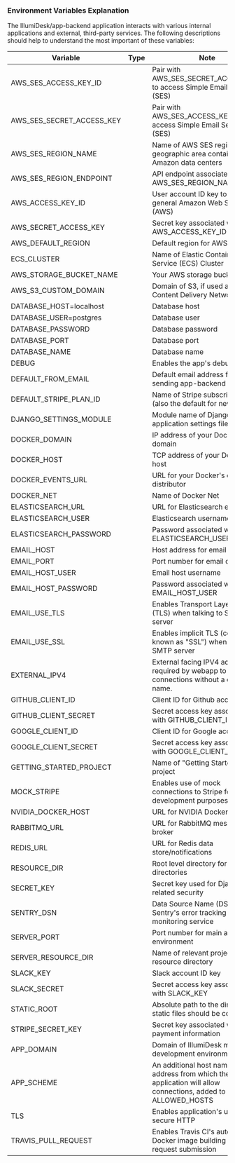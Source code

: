 ### Environment Variables Explanation

The IllumiDesk/app-backend application interacts with various internal applications and external, third-party services. The following descriptions should help to understand the most important of these variables:

| Variable  |  Type | Note  |
|---|---|---|
| AWS_SES_ACCESS_KEY_ID |<string> | Pair with AWS_SES_SECRET_ACCESS_KEY to access Simple Email Service (SES) |
| AWS_SES_SECRET_ACCESS_KEY | <string> | Pair with AWS_SES_ACCESS_KEY_ID to access Simple Email Service (SES) |
| AWS_SES_REGION_NAME | <string> | Name of AWS SES region, a geographic area containing Amazon data centers |
| AWS_SES_REGION_ENDPOINT | <string> | API endpoint associated with AWS_SES_REGION_NAME |
| AWS_ACCESS_KEY_ID | <string> | User account ID key to access general Amazon Web Services (AWS) |
| AWS_SECRET_ACCESS_KEY | <string> | Secret key associated with AWS_ACCESS_KEY_ID |
| AWS_DEFAULT_REGION | <string> | Default region for AWS access |
| ECS_CLUSTER | <string> | Name of Elastic Container Service (ECS) Cluster |
| AWS_STORAGE_BUCKET_NAME | <string> | Your AWS storage bucket name |
| AWS_S3_CUSTOM_DOMAIN | <string> | Domain of S3, if used as a Content Delivery Network (CDN) |
| DATABASE_HOST=localhost | <string> | Database host |
| DATABASE_USER=postgres | <string> | Database user |
| DATABASE_PASSWORD | <string> | Database password |
| DATABASE_PORT | <string> | Database port |
| DATABASE_NAME | <string> | Database name |
| DEBUG | <boolean> | Enables the app's debug mode |
| DEFAULT_FROM_EMAIL | <email> | Default email address for sending app-backend messages |
| DEFAULT_STRIPE_PLAN_ID | <string> | Name of Stripe subscription plan (also the default for new users) |
| DJANGO_SETTINGS_MODULE | <string> | Module name of Django application settings file |
| DOCKER_DOMAIN | <string> | IP address of your Docker's domain |
| DOCKER_HOST | <string> | TCP address of your Docker's host |
| DOCKER_EVENTS_URL | <string> | URL for your Docker's events distributor |
| DOCKER_NET | <string> | Name of Docker Net |
| ELASTICSEARCH_URL | <string> | URL for Elasticsearch endpoint |
| ELASTICSEARCH_USER | <string> | Elasticsearch username |
| ELASTICSEARCH_PASSWORD | <string> | Password associated with ELASTICSEARCH_USER |
| EMAIL_HOST | <string> | Host address for email client |
| EMAIL_PORT | <integer> | Port number for email client |
| EMAIL_HOST_USER | <string> | Email host username |
| EMAIL_HOST_PASSWORD | <string> | Password associated with EMAIL_HOST_USER |
| EMAIL_USE_TLS | <boolean> | Enables Transport Layer Security (TLS) when talking to SMTP server |
| EMAIL_USE_SSL | <boolean> | Enables implicit TLS (commonly known as "SSL") when talking to SMTP server |
| EXTERNAL_IPV4 | <string> | External facing IPV4 address, required by webapp to accept connections without a domain name. |
| GITHUB_CLIENT_ID | <string> | Client ID for Github account |
| GITHUB_CLIENT_SECRET | <string> | Secret access key associated with GITHUB_CLIENT_ID |
| GOOGLE_CLIENT_ID | <string> | Client ID for Google account |
| GOOGLE_CLIENT_SECRET | <string> | Secret access key associated with GOOGLE_CLIENT_ID |
| GETTING_STARTED_PROJECT | <string> | Name of "Getting Started" project |
| MOCK_STRIPE | <boolean> | Enables use of mock connections to Stripe for development purposes |
| NVIDIA_DOCKER_HOST | <string> | URL for NVIDIA Docker host |
| RABBITMQ_URL | <string> | URL for RabbitMQ message broker |
| REDIS_URL | <string> | URL for Redis data store/notifications |
| RESOURCE_DIR | <string> | Root level directory for all user directories |
| SECRET_KEY | <string> | Secret key used for Django-related security |
| SENTRY_DSN | <string> | Data Source Name (DSN) for Sentry's error tracking and monitoring service |
| SERVER_PORT | <integer> | Port number for main application environment |
| SERVER_RESOURCE_DIR | <string> | Name of relevant project's resource directory |
| SLACK_KEY | <string> | Slack account ID key |
| SLACK_SECRET | <string> | Secret access key associated with SLACK_KEY |
| STATIC_ROOT | <string> | Absolute path to the directory static files should be collected to. |
| STRIPE_SECRET_KEY | <string> | Secret key associated with Stripe payment information |
| APP_DOMAIN | <string> | Domain of IllumiDesk main development environment |
| APP_SCHEME | <string> | An additional host name or IP address from which the application will allow connections, added to Django's ALLOWED_HOSTS |
| TLS | <boolean> | Enables application's use of secure HTTP |
| TRAVIS_PULL_REQUEST | <boolean> | Enables Travis CI's automated Docker image building upon pull request submission |
